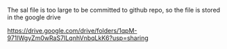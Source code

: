 The sal file is too large to be committed to github repo, so the file is stored in the google drive

https://drive.google.com/drive/folders/1qpM-971IWgyZm0wRaS7ILqnhVnbqLkK6?usp=sharing